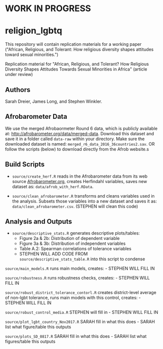 # WORK IN PROGRESS

# religion_lgbtq
This repository will contain replication materials for a working paper ("African, Religious, and Tolerant: How religious diversity shapes attitudes toward sexual minorities.")


Replication material for "African, Religious, and Tolerant? How Religious Diversity Shapes Attitudes Towards Sexual Minorities in Africa" (article under review)

## Authors
Sarah Dreier, James Long, and Stephen Winkler. 

## Afrobarometer Data
We use the merged Afrobaormeter Round 6 data, which is publicly available at: http://afrobarometer.org/data/merged-data.
Download this dataset and save it in a folder called `data-raw` within your directory. Make sure the downloaded dataset is named: `merged_r6_data_2016_36countries2.sav`.  OR follow the scripts (below) to download directly from the Afrob website.s

## Build Scripts
- `source/create_herf.R` reads in the Afrobarometer data from its web source [Afrobarometer.org](http://afrobarometer.org/data/merged-data), creates Herfindahl variables, saves new dataset as: `data/afrob_with_herf.RData`.

- `source/clean_afrobarometer.R` transforms and cleans variables used in the analysis. Subsets those variables into a new dataset and saves it as: `data/clean_afrobarometer.csv`. (STEPHEN will clean this code)

## Analysis and Outputs
- `source/descriptive_stats.R` generates descriptive plots/tables:
    - Figure 2a & 2b: Distribution of dependent variable
    - Figure 3a & 3b: Distribution of independent variables
    - Table A.2: Spearman correlations of tolerance variables 
    - STEPHEN WILL ADD CODE FROM `source/descriptive_stats_table.R` into this script to condense 

`source/main_models.R` runs main models, creates:
    - STEPHEN WILL FILL IN

`source/robustness.R` runs robustness checks, creates:
    - STEPHEN WILL FILL IN

`source/robust_district_tolerance_contorl.R` creates district-level average of non-lgbt tolerance, runs main models with this control, creates:
    - STEPHEN WILL FILL IN
    
`source/robust_control_media.R` STEPHEN will fill in
    - STEPHEN WILL FILL IN

`source/plot_lgbt_country_Nov2017.R` SARAH fill in what this does
    - SARAH list what figure/table this outputs

`source/plots_SD_0817.R` SARAH fill in what this does
    - SARAH list what figures/table this outputs
    
